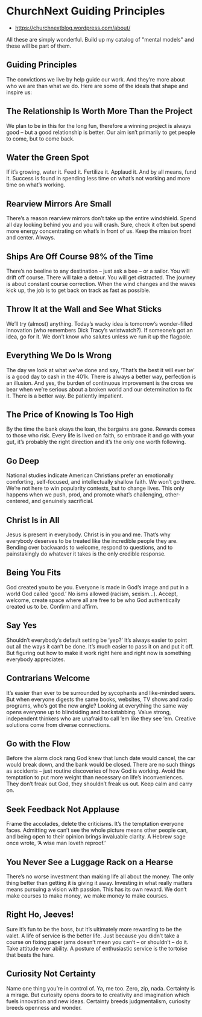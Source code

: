 # ChurchNext Guiding Principles

* https://churchnextblog.wordpress.com/about/

All these are simply wonderful. Build up my catalog of "mental models" and these will be part of them.

## Guiding Principles

The convictions we live by help guide our work. And they’re more about who we are than what we do.  Here are some of the ideals that shape and inspire us:

## The Relationship Is Worth More Than the Project

We plan to be in this for the long fun, therefore a winning project is always good – but a good relationship is better. Our aim isn’t primarily to get people to come, but to come back.

## Water the Green Spot

If it’s growing, water it. Feed it. Fertilize it. Applaud it. And by all means, fund it. Success is found in spending less time on what’s not working and more time on what’s working.

## Rearview Mirrors Are Small

There’s a reason rearview mirrors don’t take up the entire windshield. Spend all day looking behind you and you will crash. Sure, check it often but spend more energy concentrating on what’s in front of us. Keep the mission front and center. Always.

## Ships Are Off Course 98% of the Time

There’s no beeline to any destination – just ask a bee – or a sailor. You will drift off course. There will take a detour. You will get distracted. The journey is about constant course correction. When the wind changes and the waves kick up, the job is to get back on track as fast as possible.

## Throw It at the Wall and See What Sticks

We’ll try (almost) anything. Today’s wacky idea is tomorrow’s wonder-filled innovation (who remembers Dick Tracy’s wristwatch?). If someone’s got an idea, go for it. We don’t know who salutes unless we run it up the flagpole.

## Everything We Do Is Wrong

The day we look at what we’ve done and say, ‘That’s the best it will ever be’ is a good day to cash in the 401k. There is always a better way, perfection is an illusion. And yes, the burden of continuous improvement is the cross we bear when we’re serious about a broken world and our determination to fix it. There is a better way. Be patiently impatient.

## The Price of Knowing Is Too High

By the time the bank okays the loan, the bargains are gone. Rewards comes to those who risk. Every life is lived on faith, so embrace it and go with your gut, it’s probably the right direction and it’s the only one worth following.

## Go Deep

National studies indicate American Christians prefer an emotionally comforting, self-focused, and intellectually shallow faith. We won’t go there. We’re not here to win popularity contests, but to change lives. This only happens when we push, prod, and promote what’s challenging, other-centered, and genuinely sacrificial.

## Christ Is in All

Jesus is present in everybody. Christ is in you and me. That’s why everybody deserves to be treated like the incredible people they are. Bending over backwards to welcome, respond to questions, and to painstakingly do whatever it takes is the only credible response.

## Being You Fits

God created you to be you. Everyone is made in God’s image and put in a world God called ‘good.’  No isms allowed (racism, sexism…). Accept, welcome, create space where all are free to be who God authentically created us to be. Confirm and affirm.

## Say Yes
Shouldn’t everybody’s default setting be ‘yep?’  It’s always easier to point out all the ways it can’t be done. It’s much easier to pass it on and put it off. But figuring out how to make it work right here and right now is something everybody appreciates.

## Contrarians Welcome

It’s easier than ever to be surrounded by sycophants and like-minded seers. But when everyone digests the same books, websites, TV shows and radio programs, who’s got the new angle?  Looking at everything the same way opens everyone up to blindsiding and backstabbing. Value strong, independent thinkers who are unafraid to call ’em like they see ’em. Creative solutions come from diverse connections.

## Go with the Flow

Before the alarm clock rang God knew that lunch date would cancel, the car would break down, and the bank would be closed. There are no such things as accidents – just routine discoveries of how God is working. Avoid the temptation to put more weight than necessary on life’s inconveniences. They don’t freak out God, they shouldn’t freak us out. Keep calm and carry on.

## Seek Feedback Not Applause

Frame the accolades, delete the criticisms. It’s the temptation everyone faces. Admitting we can’t see the whole picture means other people can, and being open to their opinion brings invaluable clarity. A Hebrew sage once wrote, ‘A wise man loveth reproof.’

## You Never See a Luggage Rack on a Hearse

There’s no worse investment than making life all about the money. The only thing better than getting it is giving it away. Investing in what really matters means pursuing a vision with passion. This has its own reward. We don’t make courses to make money, we make money to make courses.

## Right Ho, Jeeves!

Sure it’s fun to be the boss, but it’s ultimately more rewarding to be the valet. A life of service is the better life. Just because you didn’t take a course on fixing paper jams doesn’t mean you can’t – or shouldn’t – do it. Take attitude over ability. A posture of enthusiastic service is the tortoise that beats the hare.

## Curiosity Not Certainty

Name one thing you’re in control of. Ya, me too. Zero, zip, nada. Certainty is a mirage. But curiosity opens doors to to creativity and imagination which fuels innovation and new ideas. Certainty breeds judgmentalism, curiosity breeds openness and wonder.

